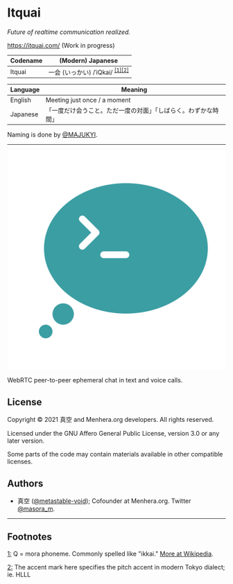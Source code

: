 # Itquai

*Future of realtime communication realized.*

https://itquai.com/ (Work in progress)


Codename | (Modern) Japanese
---------|-----------
Itquai | 一会 (いっかい) /ˈiQkai/ <sup id="a1"><a href="#f1">[1]</a></sup><sup id="a2"><a href="#f2">[2]</a></sup>

Language | Meaning
---------|---------
English | Meeting just once / a moment
Japanese | 「一度だけ会うこと。ただ一度の対面」「しばらく。わずかな時間」

Naming is done by [@MAJUKYI](https://github.com/MAJUKYI).

----

![Itquai icon](icon-0.svg)

WebRTC peer-to-peer ephemeral chat in text and voice calls.

## License

Copyright &copy; 2021 真空 and Menhera.org developers. All rights reserved.

Licensed under the GNU Affero General Public License, version 3.0 or any later version.

Some parts of the code may contain materials available in other compatible licenses.

## Authors

* 真空 ([@metastable-void](https://github.com/metastable-void)); Cofounder at Menhera.org. Twitter [@masora_m](https://twitter.com/intent/user?user_id=847315328744865793).

----

## Footnotes

<a href="#a1" id="f1">1:</a> Q = mora phoneme. Commonly spelled like "ikkai." [More at Wikipedia](https://en.wikipedia.org/wiki/Japanese_phonology#Gemination).

<a href="#a2" id="f2">2:</a> The accent mark here specifies the pitch accent in modern Tokyo dialect; ie. HLLL
